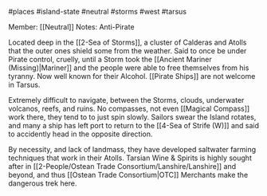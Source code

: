 #places #island-state #neutral #storms #west #tarsus 

Member: [[Neutral]]
Notes: Anti-Pirate

Located deep in the [[2-Sea of Storms]], a cluster of Calderas and Atolls that the outer ones shield some from the weather.  Said to once be under Pirate control, cruelly, until a Storm took the [[Ancient Mariner (Missing)|Mariner]] and the people were able to free themselves from his tyranny.  Now well known for their Alcohol.  [[Pirate Ships]] are not welcome in Tarsus.

Extremely difficult to navigate, between the Storms, clouds, underwater volcanos, reefs, and ruins.  No compasses, not even [[Magical Compass]] work there, they tend to to just spin slowly.  Sailors swear the Island rotates, and many a ship has left port to return to the [[4-Sea of Strife (W)]] and said to accidently head in the opposite direction.

By necessity, and lack of landmass, they have developed saltwater farming techniques that work in their Atolls. Tarsian Wine & Spirits is highly sought after in [[2-People/Ostean Trade Consortium/Lanshire/Lanshire]] and beyond, and thus [[Ostean Trade Consortium|OTC]] Merchants make the dangerous trek here.